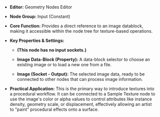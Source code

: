 - **Editor:** Geometry Nodes Editor
    
- **Node Group:** Input (Constant)
    
- **Core Function:** Provides a direct reference to an image datablock, making it accessible within the node tree for texture-based operations.
    
- **Key Properties & Settings:**
    
    - **(This node has no input sockets.)**
        
    - **Image Data-Block (Property):** A data-block selector to choose an existing image or to load a new one from a file.
        
    - **Image (Socket - Output):** The selected image data, ready to be connected to other nodes that can process image information.
        
- **Practical Application:** This is the primary way to introduce textures into a procedural workflow. It can be connected to a Sample Texture node to use the image's color or alpha values to control attributes like instance density, geometry scale, or displacement, effectively allowing an artist to "paint" procedural effects onto a surface.